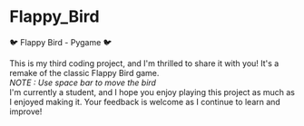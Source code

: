 # Flappy_Bird
🐦 Flappy Bird - Pygame 🐦 

This is my third coding project, and I'm thrilled to share it with you! It's a remake of the classic Flappy Bird game.  
*NOTE : Use space bar to move the bird*  
I'm currently a student, and I hope you enjoy playing this project as much as I enjoyed making it. Your feedback is welcome as I continue to learn and improve!
